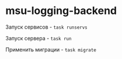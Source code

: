 # msu-logging-backend
  
  Запуск сервисов - ```task runservs```

  Запуск сервера - ```task run```

  Применить миграции - ```task migrate```
